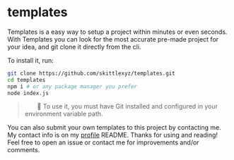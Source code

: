 # templates

Templates is a easy way to setup a project within minutes or even seconds.
With Templates you can look for the most accurate pre-made project for your idea, and git clone it directly from the cli.

To install it, run:
```bash
git clone https://github.com/skittlexyz/templates.git
cd templates
npm i # or any package manager you prefer
node index.js
```
> &nbsp;
> &nbsp;&nbsp;&nbsp;&nbsp;&nbsp;📌 To use it, you must have Git installed and configured in your environment variable path.
> &nbsp;

You can also submit your own templates to this project by contacting me. My contact info is on my [profile](https://github.com/skittlexyz) README.
Thanks for using and reading! Feel free to open an issue or contact me for improvements and/or comments.